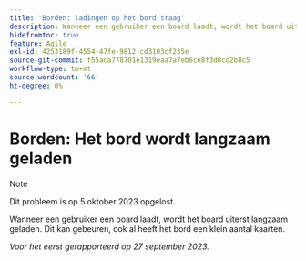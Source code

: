 ```yaml
---
title: 'Borden: ladingen op het bord traag'
description: Wanneer een gebruiker een board laadt, wordt het board uiterst langzaam geladen. Dit kan gebeuren, ook al heeft het bord een klein aantal kaarten.
hidefromtoc: true
feature: Agile
exl-id: 4253189f-4554-47fe-9812-cd3103cf235e
source-git-commit: f55aca778701e1319eaa7a7eb6ce8f3d0cd2b8c5
workflow-type: tm+mt
source-wordcount: '66'
ht-degree: 0%

---
```


# Borden: Het bord wordt langzaam geladen

>[!NOTE]
>
>Dit probleem is op 5 oktober 2023 opgelost.

Wanneer een gebruiker een board laadt, wordt het board uiterst langzaam geladen. Dit kan gebeuren, ook al heeft het bord een klein aantal kaarten.

_Voor het eerst gerapporteerd op 27 september 2023._
